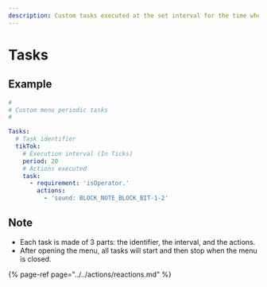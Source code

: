 ```yaml
---
description: Custom tasks executed at the set interval for the time whenthe menu is opened
---
```


# Tasks

## Example

```yaml
#
# Custom menu periodic tasks
#

Tasks:
  # Task identifier
  tikTok:
    # Execution interval (In Ticks)
    period: 20
    # Actions executed
    task:
      - requirement: 'isOperator.'
        actions:
          - 'sound: BLOCK_NOTE_BLOCK_BIT-1-2'
```

## Note

* Each task is made of 3 parts: the identifier, the interval, and the actions.
* After opening the menu, all tasks will start and then stop when the menu is closed.

{% page-ref page="../../actions/reactions.md" %}



